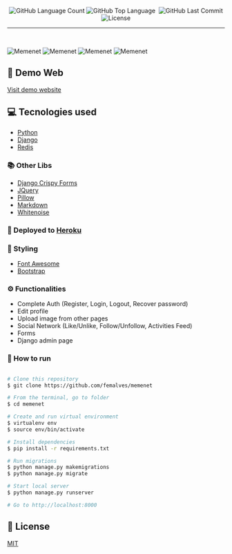 <p align="center">

  <img alt="GitHub Language Count" src="https://img.shields.io/github/languages/count/femalves/memenet?style=flat-square" />
  <img alt="GitHub Top Language" src="https://img.shields.io/github/languages/top/femalves/memenet?style=flat-square" />
  <img alt="" src="https://img.shields.io/github/repo-size/femalves/memenet?style=flat-square" />
  <img alt="GitHub Last Commit" src="https://img.shields.io/github/last-commit/femalves/memenet?style=flat-square" />
  <img alt="License" src="https://img.shields.io/badge/license-MIT-blueviolet?style=flat-square">

</p>

___
<br>

![Memenet](https://user-images.githubusercontent.com/9547354/90655392-e27a1c00-e217-11ea-8683-93cb9ed96247.gif)
![Memenet](https://user-images.githubusercontent.com/9547354/90655401-e5750c80-e217-11ea-9286-27ad148f23ce.gif)
![Memenet](https://user-images.githubusercontent.com/9547354/90655410-e7d76680-e217-11ea-8282-2f4c038f8034.gif)
![Memenet](https://user-images.githubusercontent.com/9547354/90655417-e9a12a00-e217-11ea-9fb4-e032bfd7aa23.gif)

## :japanese_ogre: Demo Web

[Visit demo website](https://memesbyfernanda.herokuapp.com/)

## :computer: Tecnologies used

- [Python](https://www.python.org/)
- [Django](https://www.djangoproject.com/)
- [Redis](https://www.redis.io/)


### :books: Other Libs

- [Django Crispy Forms](https://github.com/django-crispy-forms/django-crispy-forms)
- [JQuery](https://jquery.com/)
- [Pillow](https://pillow.readthedocs.io/en/stable/)
- [Markdown](https://pypi.org/project/django-markdown/)
- [Whitenoise](http://whitenoise.evans.io/en/stable/)

### :rocket: Deployed to [Heroku](http://www.heroku.com/)

### :nail_care: Styling

- [Font Awesome](https://fontawesome.com/)
- [Bootstrap](https://getbootstrap.com/)

### :gear: Functionalities
- Complete Auth (Register, Login, Logout, Recover password)
- Edit profile
- Upload image from other pages
- Social Network (Like/Unlike, Follow/Unfollow, Activities Feed) 
- Forms 
- Django admin page


### :running: How to run

```bash

# Clone this repository
$ git clone https://github.com/femalves/memenet

# From the terminal, go to folder
$ cd memenet

# Create and run virtual environment
$ virtualenv env
$ source env/bin/activate

# Install dependencies
$ pip install -r requirements.txt

# Run migrations
$ python manage.py makemigrations
$ python manage.py migrate

# Start local server
$ python manage.py runserver

# Go to http://localhost:8000

```
## :memo: License

[MIT](LICENSE)
